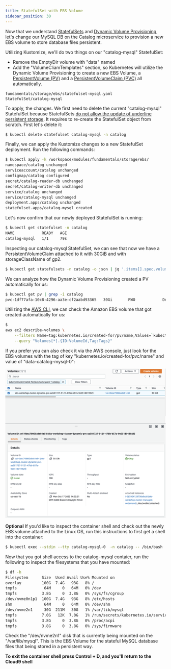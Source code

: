 ```yaml
---
title: StatefulSet with EBS Volume
sidebar_position: 30
---
```


Now that we understand [StatefulSets](https://kubernetes.io/docs/concepts/workloads/controllers/statefulset/) and [Dynamic Volume Provisioning](https://kubernetes.io/docs/concepts/storage/dynamic-provisioning/), let's change our MySQL DB on the Catalog microservice to provision a new EBS volume to store database files persistent. 

Utilizing Kustomize, we'll do two things on our "catalog-mysql" StatefulSet:
* Remove the EmptyDir volume with "data" named
* Add the "VolumeCliamTemplates" section, so Kubernetes will utilize the Dynamic Volume Provisioning to create a new EBS Volume, a [PersistentVolume (PV)](https://kubernetes.io/docs/concepts/storage/persistent-volumes/) and a [PersistentVolumeClaim (PVC)](https://kubernetes.io/docs/concepts/storage/persistent-volumes/#persistentvolumeclaims) all automatically. 

```kustomization
fundamentals/storage/ebs/statefulset-mysql.yaml
StatefulSet/catalog-mysql
```

To apply, the changes. We first need to delete the current "catalog-mysql" StatefulSet because StatefulSets [do not allow the update of underline persistent storage](https://kubernetes.io/docs/concepts/workloads/controllers/statefulset/#limitations). It requires to re-create the StatefulSet object from scratch. First let's delete it: 

```bash
$ kubectl delete statefulset catalog-mysql -n catalog
```

Finally, we can apply the Kustomize changes to a new StatefulSet deployment. Run the following commands:

```bash
$ kubectl apply -k /workspace/modules/fundamentals/storage/ebs/
namespace/catalog unchanged
serviceaccount/catalog unchanged
configmap/catalog configured
secret/catalog-reader-db unchanged
secret/catalog-writer-db unchanged
service/catalog unchanged
service/catalog-mysql unchanged
deployment.apps/catalog unchanged
statefulset.apps/catalog-mysql created
```

Let's now confirm that our newly deployed StatefulSet is running:

```bash
$ kubectl get statefulset -n catalog
NAME            READY   AGE
catalog-mysql   1/1     79s
```

Inspecting our catalog-mysql StatefulSet, we can see that now we have a PersistentVolumeClaim attached to it with 30GiB and with storageClassName of gp2. 

```bash
$ kubectl get statefulsets -n catalog -o json | jq '.items[].spec.volumeClaimTemplates'
```

We can analyze how the Dynamic Volume Provisioning created a PV automatically for us:

```bash
$ kubectl get pv | grep -i catalog
pvc-1df77afa-10c8-4296-aa3e-cf2aabd93365   30Gi       RWO            Delete           Bound         catalog/data-catalog-mysql-0          gp2                            10m
```

Utilizing the [AWS CLI](https://aws.amazon.com/cli/), we can check the Amazon EBS volume that got created automatically for us:
```bash
$ 
aws ec2 describe-volumes \
    --filters Name=tag:kubernetes.io/created-for/pv/name,Values=`kubectl get pvc -n catalog -o jsonpath='{.items[].spec.volumeName}'` \
    --query "Volumes[*].{ID:VolumeId,Tag:Tags}"
```

If you prefer you can also check it via the AWS console, just look for the EBS volumes with the tag of key  "kubernetes.io/created-for/pvc/name" and value of "data-catalog-mysql-0":

![EBS Volume AWS Console Screenshot](./assets/ebsVolumeScrenshot.png)


**Optional**
If you'd like to inspect the container shell and check out the newly EBS volume attached to the Linux OS, run this instructions to first get a shell into the container:
```bash
$ kubectl exec --stdin --tty catalog-mysql-0  -n catalog -- /bin/bash
```

Now that you got shell access to the catalog-mysql contaier, run the following to inspect the filesystems that you have mounted:

```bash
$ df -h
Filesystem      Size  Used Avail Use% Mounted on
overlay         100G  7.4G   93G   8% /
tmpfs            64M     0   64M   0% /dev
tmpfs           3.8G     0  3.8G   0% /sys/fs/cgroup
/dev/nvme0n1p1  100G  7.4G   93G   8% /etc/hosts
shm              64M     0   64M   0% /dev/shm
/dev/nvme2n1     30G  211M   30G   1% /var/lib/mysql
tmpfs           7.0G   12K  7.0G   1% /run/secrets/kubernetes.io/serviceaccount
tmpfs           3.8G     0  3.8G   0% /proc/acpi
tmpfs           3.8G     0  3.8G   0% /sys/firmware
```

Check the "/dev/nvme2n1" disk that is currently being mounted on the "/var/lib/mysql". This is the EBS Volume for the stateful MySQL database files that being stored in a persistent way. 

**To exit the container shell press Control + D, and you'll return to the Cloud9 shell**
